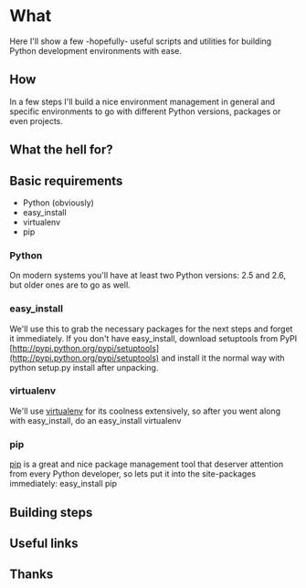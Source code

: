 # What

Here I'll show a few -hopefully- useful scripts and utilities for
building Python development environments with ease.

## How

In a few steps I'll build a nice environment management in general and
specific environments to go with different Python versions, packages
or even projects.

## What the hell for?

## Basic requirements

* Python (obviously)
* easy_install
* virtualenv
* pip

### Python

On modern systems you'll have at least two Python versions: 2.5 and 2.6,
but older ones are to go as well.

### easy_install

We'll use this to grab the necessary packages for the next steps and
forget it immediately. If you don't have easy_install, download setuptools
from PyPI [http://pypi.python.org/pypi/setuptools](http://pypi.python.org/pypi/setuptools)
and install it the normal way with 
    python setup.py install
after unpacking.

### virtualenv

We'll use [virtualenv](http://pypi.python.org/pypi/virtualenv/) for its coolness extensively, so after you went along
with easy_install, do an 
    easy_install virtualenv

### pip

[pip](http://pypi.python.org/pypi/pip/) is a great and nice package management tool that deserver attention from
every Python developer, so lets put it into the site-packages immediately:
    easy_install pip

## Building steps

## Useful links

## Thanks